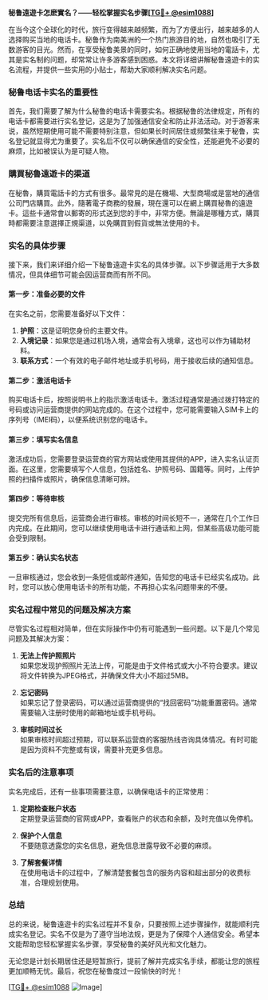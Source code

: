 **秘鲁遠遊卡怎麽實名？——轻松掌握实名步骤[[TG💪+ @esim1088](https://t.me/s/esim1088)]**

在当今这个全球化的时代，旅行变得越来越频繁，而为了方便出行，越来越多的人选择购买当地的电话卡。秘鲁作为南美洲的一个热门旅游目的地，自然也吸引了无数游客的目光。然而，在享受秘鲁美景的同时，如何正确地使用当地的電話卡，尤其是实名制的问题，却常常让许多游客感到困惑。本文将详细讲解秘鲁遠遊卡的实名流程，并提供一些实用的小贴士，帮助大家顺利解决实名问题。

### 秘鲁电话卡实名的重要性

首先，我们需要了解为什么秘鲁的电话卡需要实名。根据秘鲁的法律规定，所有的电话卡都需要进行实名登记，这是为了加强通信安全和防止非法活动。对于游客来说，虽然短期使用可能不需要特别注意，但如果长时间居住或频繁往来于秘鲁，实名登记就显得尤为重要了。实名后不仅可以确保通信的安全性，还能避免不必要的麻烦，比如被误认为是可疑人物。

### 購買秘魯遠遊卡的渠道

在秘魯，購買電話卡的方式有很多。最常見的是在機場、大型商場或是當地的通信公司門店購買。此外，隨著電子商務的發展，現在還可以在網上購買秘魯的遠遊卡。這些卡通常會以郵寄的形式送到您的手中，非常方便。無論是哪種方式，購買時都需要注意選擇正規渠道，以免購買到假貨或無法使用的卡。

### 实名的具体步骤

接下来，我们来详细介绍一下秘鲁遠遊卡实名的具体步骤。以下步骤适用于大多数情况，但具体细节可能会因运营商而有所不同。

#### 第一步：准备必要的文件

在实名之前，您需要准备好以下文件：

1. **护照**：这是证明您身份的主要文件。
2. **入境记录**：如果您是通过机场入境，通常会有入境章，这也可以作为辅助材料。
3. **联系方式**：一个有效的电子邮件地址或手机号码，用于接收后续的通知信息。

#### 第二步：激活电话卡

购买电话卡后，按照说明书上的指示激活电话卡。激活过程通常是通过拨打特定的号码或访问运营商提供的网站完成的。在这个过程中，您可能需要输入SIM卡上的序列号（IMEI码），以便系统识别您的电话卡。

#### 第三步：填写实名信息

激活成功后，您需要登录运营商的官方网站或使用其提供的APP，进入实名认证页面。在这里，您需要填写个人信息，包括姓名、护照号码、国籍等。同时，上传护照的扫描件或照片，确保信息清晰可辨。

#### 第四步：等待审核

提交完所有信息后，运营商会进行审核。审核的时间长短不一，通常在几个工作日内完成。在此期间，您可以继续使用电话卡进行通话和上网，但某些高级功能可能会受到限制。

#### 第五步：确认实名状态

一旦审核通过，您会收到一条短信或邮件通知，告知您的电话卡已经实名成功。此时，您可以放心使用电话卡的所有功能，不再担心实名问题带来的不便。

### 实名过程中常见的问题及解决方案

尽管实名过程相对简单，但在实际操作中仍有可能遇到一些问题。以下是几个常见问题及其解决方案：

1. **无法上传护照照片**  
   如果您发现护照照片无法上传，可能是由于文件格式或大小不符合要求。建议将文件转换为JPEG格式，并确保文件大小不超过5MB。

2. **忘记密码**  
   如果忘记了登录密码，可以通过运营商提供的“找回密码”功能重置密码。通常需要输入注册时使用的邮箱地址或手机号码。

3. **审核时间过长**  
   如果审核时间超过预期，可以联系运营商的客服热线咨询具体情况。有时可能是因为资料不完整或有误，需要补充更多信息。

### 实名后的注意事项

实名完成后，还有一些事项需要注意，以确保电话卡的正常使用：

1. **定期检查账户状态**  
   定期登录运营商的官网或APP，查看账户的状态和余额，及时充值以免停机。

2. **保护个人信息**  
   不要随意透露您的实名信息，避免信息泄露导致不必要的麻烦。

3. **了解套餐详情**  
   在使用电话卡的过程中，了解清楚套餐包含的服务内容和超出部分的收费标准，合理规划使用。

### 总结

总的来说，秘鲁遠遊卡的实名过程并不复杂，只要按照上述步骤操作，就能顺利完成实名登记。实名不仅是为了遵守当地法规，更是为了保障个人通信安全。希望本文能帮助您轻松掌握实名步骤，享受秘鲁的美好风光和文化魅力。

无论您是计划长期居住还是短暂旅行，提前了解并完成实名手续，都能让您的旅程更加顺畅无忧。最后，祝您在秘鲁度过一段愉快的时光！

[[TG💪+ @esim1088](https://t.me/s/esim1088) ![Image](https://i.postimg.cc/4NQfJmqS/Snipaste-2025-05-13-00-14-12.png)]
